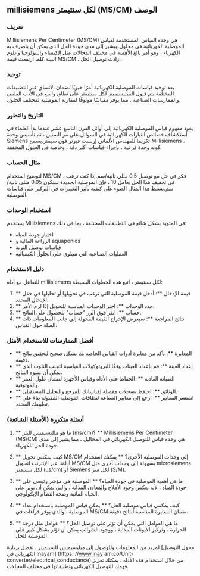 ## millisiemens لكل سنتيمتر (MS/CM) الوصف

### تعريف
Millisiemens Per Centimeter (MS/CM) هي وحدة القياس المستخدمة لقياس الموصلية الكهربائية في محلول.ويشير إلى مدى جودة الحل الذي يمكن أن يتصرف به الكهرباء ، وهو أمر بالغ الأهمية في مختلف المجالات مثل الكيمياء والبيولوجيا وعلوم البيئة.كلما ارتفعت قيمة MS/CM ، زادت توصيل الحل.

### توحيد
يعد توحيد قياسات الموصلية الكهربائية أمرًا حيويًا لضمان الاتساق عبر التطبيقات المختلفة.يتم قبول الميليسيمينز لكل سنتيمتر على نطاق واسع في الأدب العلمي والممارسات الصناعية ، مما يوفر مقياسًا موثوقًا لمقارنة الموصلية لمختلف الحلول.

### التاريخ والتطور
يعود مفهوم قياس الموصلية الكهربائية إلى أوائل القرن التاسع عشر عندما بدأ العلماء في استكشاف خصائص التيارات الكهربائية في السوائل.على مر السنين ، تم تأسيس وحدة Siemens تكريما للمهندس الألماني إرنست فيرنر فون سيمنز.يسمح Millisiemens ، كونه وحدة فرعية ، بإجراء قياسات أكثر دقة ، وخاصة في الحلول المخففة.

### مثال الحساب
لتوضيح استخدام MS/CM ، فكر في حل مع توصيل 0.5 مللي ثانية/سم.إذا كنت ترغب في تخفيف هذا الحل بعامل 10 ، فإن الموصلية الجديدة ستكون 0.05 مللي ثانية/سم.يسلط هذا المثال الضوء على كيفية تأثير التغييرات في التركيز على قياسات الموصلية.

### استخدام الوحدات
يستخدم Millisiemens في المئوية بشكل شائع في التطبيقات المختلفة ، بما في ذلك:
- اختبار جودة المياه
- الزراعة المائية و aquaponics
- قياسات توصيل التربة
- العمليات الصناعية التي تنطوي على الحلول الكيميائية

### دليل الاستخدام
للتفاعل مع أداة millisiemens لكل سنتيمتر ، اتبع هذه الخطوات البسيطة:
1. ** قيمة الإدخال **: أدخل قيمة الموصلية التي ترغب في تحويلها أو تحليلها في حقل الإدخال المحدد.
2. ** حدد الوحدات **: اختر الوحدات المناسبة للتحويل إذا لزم الأمر.
3. ** حساب **: انقر فوق الزر "حساب" للحصول على النتائج.
4. ** نتائج المراجعة **: سيعرض الإخراج القيمة المحولة إلى جانب المعلومات ذات الصلة حول القياس.

### أفضل الممارسات للاستخدام الأمثل
- ** المعايرة **: تأكد من معايرة أدوات القياس الخاصة بك بشكل صحيح لتحقيق نتائج دقيقة.
- ** إعداد العينة **: قم بإعداد العينات وفقًا للبروتوكولات القياسية لتجنب التلوث الذي يمكن أن يشوه النتائج.
- ** الصيانة العادية **: الحفاظ على الأداة وقياس الأجهزة لضمان طول العمر والموثوقية.
- ** الوثائق **: احتفظ بسجلات مفصلة لقياساتك للمرجع والتحليل المستقبلي.
- ** استشر المعايير **: ارجع إلى معايير الصناعة لنطاقات الموصلية المقبولة بناءً على تطبيقك المحدد.

### أسئلة متكررة (الأسئلة الشائعة)

1. ** ما هو ملليسيمنس للبئر (ms/cm)؟ **
Millisiemens Per Centimeter (MS/CM) هي وحدة قياس للتوصيل الكهربائي في المحاليل ، مما يشير إلى مدى جودة الحل للكهرباء.

2. ** كيف يمكنني تحويل MS/CM إلى وحدات الموصلية الأخرى؟ **
يمكنك استخدام أدلةنا عبر الإنترنت لتحويل MS/CM بسهولة إلى وحدات أخرى مثل microsiemens لكل سنتيمتر (µs/cm) أو Siemens لكل متر (S/M).

3. ** ما هي أهمية الموصلية في جودة المياه؟ **
الموصلية هي مؤشر رئيسي على جودة المياه ، لأنه يعكس وجود الأملاح والمعادن المذابة ، والتي يمكن أن تؤثر على الحياة المائية وصحة النظام الإيكولوجي.

4. ** كيف يمكنني قياس موصلية الحل؟ **
يمكن قياس الموصلية باستخدام عداد الموصلية ، والذي يوفر قراءات في MS/CM.ضمان المعايرة المناسبة لنتائج دقيقة.

5. ** ما هي العوامل التي يمكن أن تؤثر على توصيل الحل؟ **
عوامل مثل درجة الحرارة ، وتركيز الأيونات المذابة ، ووجود الشوائب يمكن أن تؤثر بشكل كبير على الموصلية للحل.

لمزيد من المعلومات وللوصول إلى ميليسيمنس للسينميتر ، تفضل بزيارة [محول التوصيل الكهربائي في Inayam] (https: //www.inay am.co/Unit-converter/electrical_conductance).من خلال استخدام هذه الأداة ، يمكنك تعزيز فهمك للتوصيل الكهربائي وتطبيقاتها في مختلف المجالات.